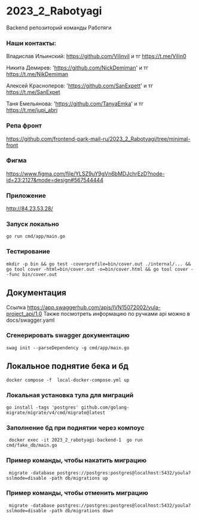 # 2023_2_Rabotyagi
Backend репозиторий команды Работяги

### Наши контакты:

Владислав Ильинский: https://github.com/Vilinvil и тг https://t.me/Vilin0

Никита Демирев: 'https://github.com/NickDemiman' и тг https://t.me/NikDemiman

Алексей Красноперов: 'https://github.com/SanExpett' и тг https://t.me/SanExpet

Таня Емельянова: 'https://github.com/TanyaEmka' и тг https://t.me/jupi_abri

### Репа фронт
https://github.com/frontend-park-mail-ru/2023_2_Rabotyagi/tree/minimal-front

### Фигма
https://www.figma.com/file/YLSZ9uY9gVn6bMDJchrEzD?node-id=23:2127&mode=design#567544444

### Приложение
http://84.23.53.28/

### Запуск локально

`go run cmd/app/main.go`

### Тестирование 

`mkdir -p bin && go test -coverprofile=bin/cover.out ./internal/... && go tool cover -html=bin/cover.out -o=bin/cover.html && go tool cover --func bin/cover.out`

## Документация
 Ссылка https://app.swaggerhub.com/apis/IVN15072002/yula-project_api/1.0
 Также посмотреть информацию по ручками api можно в docs/swagger.yaml 

### Сгенерировать swagger документацию

```shell
swag init --parseDependency -g cmd/app/main.go
```

## Локальное поднятие бека и бд

```shell
docker compose -f  local-docker-compose.yml up
```


### Локальная установка тула для миграций
```shell
go install -tags 'postgres' github.com/golang-migrate/migrate/v4/cmd/migrate@latest
```

### Заполнение бд при поднятии через компоус
```shell
 docker exec -it 2023_2_rabotyagi-backend-1  go run cmd/fake_db/main.go
```
### Пример команды, чтобы накатить миграцию
```shell
 migrate -database postgres://postgres:postgres@localhost:5432/youla?sslmode=disable -path db/migrations up
```

### Пример команды, чтобы отменить миграцию
```shell
 migrate -database postgres://postgres:postgres@localhost:5432/youla?sslmode=disable -path db/migrations down
```
